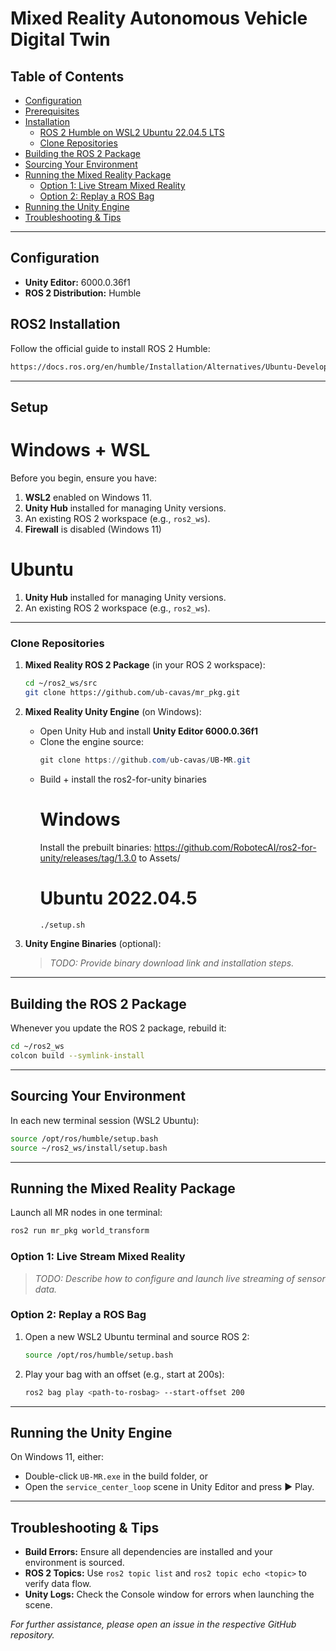 # Mixed Reality Autonomous Vehicle Digital Twin

## Table of Contents

- [Configuration](#configuration)
- [Prerequisites](#prerequisites)
- [Installation](#installation)
  - [ROS 2 Humble on WSL2 Ubuntu 22.04.5 LTS](#ros-2-humble-on-wsl2-ubuntu-22045-lts)
  - [Clone Repositories](#clone-repositories)
- [Building the ROS 2 Package](#building-the-ros-2-package)
- [Sourcing Your Environment](#sourcing-your-environment)
- [Running the Mixed Reality Package](#running-the-mixed-reality-package)
  - [Option 1: Live Stream Mixed Reality](#option-1-live-stream-mixed-reality)
  - [Option 2: Replay a ROS Bag](#option-2-replay-a-ros-bag)
- [Running the Unity Engine](#running-the-unity-engine)
- [Troubleshooting & Tips](#troubleshooting--tips)

---

## Configuration
- **Unity Editor:** 6000.0.36f1
- **ROS 2 Distribution:** Humble

## ROS2 Installation
Follow the official guide to install ROS 2 Humble:
```bash
https://docs.ros.org/en/humble/Installation/Alternatives/Ubuntu-Development-Setup.html
```

---

## Setup
# Windows + WSL
Before you begin, ensure you have:

1. **WSL2** enabled on Windows 11.
2. **Unity Hub** installed for managing Unity versions.
3. An existing ROS 2 workspace (e.g., `ros2_ws`).
4. **Firewall** is disabled (Windows 11)

# Ubuntu 
1. **Unity Hub** installed for managing Unity versions.
2. An existing ROS 2 workspace (e.g., `ros2_ws`).

---

### Clone Repositories

1. **Mixed Reality ROS 2 Package** (in your ROS 2 workspace):

   ```bash
   cd ~/ros2_ws/src
   git clone https://github.com/ub-cavas/mr_pkg.git
   ```

2. **Mixed Reality Unity Engine** (on Windows):
   - Open Unity Hub and install **Unity Editor 6000.0.36f1**
   - Clone the engine source:
     ```powershell
     git clone https://github.com/ub-cavas/UB-MR.git
     ```
   - Build + install the ros2-for-unity binaries
     # Windows
     Install the prebuilt binaries: https://github.com/RobotecAI/ros2-for-unity/releases/tag/1.3.0 to Assets/
     # Ubuntu 2022.04.5
      ```bash
      ./setup.sh
      ```

3. **Unity Engine Binaries** (optional):

   > *TODO: Provide binary download link and installation steps.*

---

## Building the ROS 2 Package

Whenever you update the ROS 2 package, rebuild it:

```bash
cd ~/ros2_ws
colcon build --symlink-install
```

---

## Sourcing Your Environment

In each new terminal session (WSL2 Ubuntu):

```bash
source /opt/ros/humble/setup.bash
source ~/ros2_ws/install/setup.bash
```

---

## Running the Mixed Reality Package

Launch all MR nodes in one terminal:

```bash
ros2 run mr_pkg world_transform
```

### Option 1: Live Stream Mixed Reality

> *TODO: Describe how to configure and launch live streaming of sensor data.*

### Option 2: Replay a ROS Bag

1. Open a new WSL2 Ubuntu terminal and source ROS 2:
   ```bash
   source /opt/ros/humble/setup.bash
   ```
2. Play your bag with an offset (e.g., start at 200s):
   ```bash
   ros2 bag play <path-to-rosbag> --start-offset 200
   ```

---

## Running the Unity Engine

On Windows 11, either:

- Double-click `UB-MR.exe` in the build folder, or
- Open the `service_center_loop` scene in Unity Editor and press ▶️ Play.

---

## Troubleshooting & Tips

- **Build Errors:** Ensure all dependencies are installed and your environment is sourced.
- **ROS 2 Topics:** Use `ros2 topic list` and `ros2 topic echo <topic>` to verify data flow.
- **Unity Logs:** Check the Console window for errors when launching the scene.

*For further assistance, please open an issue in the respective GitHub repository.*

